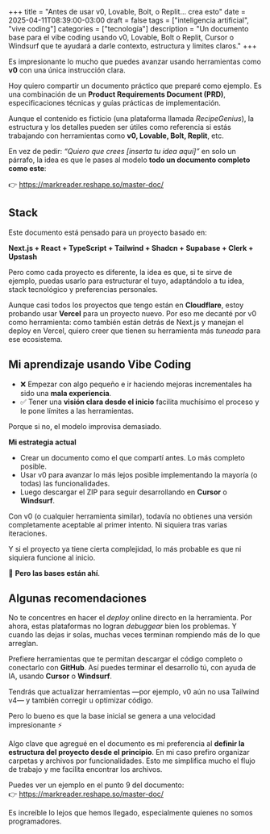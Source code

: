 +++
title = "Antes de usar v0, Lovable, Bolt, o Replit... crea esto"
date = 2025-04-11T08:39:00-03:00
draft = false
tags = ["inteligencia artificial", "vive coding"]
categories = ["tecnología"]
description = "Un documento base para el vibe coding usando v0, Lovable, Bolt o Replit, Cursor o Windsurf que te ayudará a darle contexto, estructura y limites claros."
+++

Es impresionante lo mucho que puedes avanzar usando herramientas como **v0** con una única instrucción clara.

Hoy quiero compartir un documento práctico que preparé como ejemplo. Es una combinación de un **Product Requirements Document (PRD)**, especificaciones técnicas y guías prácticas de implementación.

Aunque el contenido es ficticio (una plataforma llamada *RecipeGenius*), la estructura y los detalles pueden ser útiles como referencia si estás trabajando con herramientas como **v0, Lovable, Bolt, Replit**, etc.

En vez de pedir: *“Quiero que crees [inserta tu idea aquí]”* en solo un párrafo, la idea es que le pases al modelo **todo un documento completo como este**:

👉 https://markreader.reshape.so/master-doc/

## Stack

Este documento está pensado para un proyecto basado en:

**Next.js + React + TypeScript + Tailwind + Shadcn + Supabase + Clerk + Upstash**

Pero como cada proyecto es diferente, la idea es que, si te sirve de ejemplo, puedas usarlo para estructurar el tuyo, adaptándolo a tu idea, stack tecnológico y preferencias personales.

Aunque casi todos los proyectos que tengo están en **Cloudflare**, estoy probando usar **Vercel** para un proyecto nuevo. Por eso me decanté por v0 como herramienta: como también están detrás de Next.js y manejan el deploy en Vercel, quiero creer que tienen su herramienta más *tuneada* para ese ecosistema.

## Mi aprendizaje usando Vibe Coding

- ❌ Empezar con algo pequeño e ir haciendo mejoras incrementales ha sido una **mala experiencia**.
- ✅ Tener una **visión clara desde el inicio** facilita muchísimo el proceso y le pone límites a las herramientas.

Porque si no, el modelo improvisa demasiado.

**Mi estrategia actual**

- Crear un documento como el que compartí antes. Lo más completo posible.  
- Usar v0 para avanzar lo más lejos posible implementando la mayoría (o todas) las funcionalidades.  
- Luego descargar el ZIP para seguir desarrollando en **Cursor** o **Windsurf**.


Con v0 (o cualquier herramienta similar), todavía no obtienes una versión completamente aceptable al primer intento. Ni siquiera tras varias iteraciones.  

Y si el proyecto ya tiene cierta complejidad, lo más probable es que ni siquiera funcione al inicio.

🧱 **Pero las bases están ahí**.

## Algunas recomendaciones

No te concentres en hacer el *deploy* online directo en la herramienta. Por ahora, estas plataformas no logran *debuggear* bien los problemas. Y cuando las dejas ir solas, muchas veces terminan rompiendo más de lo que arreglan.

Prefiere herramientas que te permitan descargar el código completo o conectarlo con **GitHub**. Así puedes terminar el desarrollo tú, con ayuda de IA, usando **Cursor** o **Windsurf**.

Tendrás que actualizar herramientas —por ejemplo, v0 aún no usa Tailwind v4— y también corregir u optimizar código.  

Pero lo bueno es que la base inicial se genera a una velocidad impresionante ⚡

Algo clave que agregué en el documento es mi preferencia al **definir la estructura del proyecto desde el principio**. En mi caso prefiro organizar carpetas y archivos por funcionalidades. Esto me simplifica mucho el flujo de trabajo y me facilita encontrar los archivos.

Puedes ver un ejemplo en el punto 9 del documento:  
👉 https://markreader.reshape.so/master-doc/

Es increíble lo lejos que hemos llegado, especialmente quienes no somos programadores.